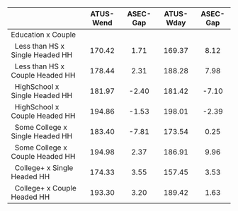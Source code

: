 
|                      |    ATUS-Wend |     ASEC-Gap |    ATUS-Wday |     ASEC-Gap |
| -------------------- | :----------: | :----------: | :----------: | :----------: |
| Education x Couple   |              |              |              |              |
| &nbsp;&nbsp;Less than HS x Single Headed HH |       170.42 |         1.71 |       169.37 |         8.12 |
| &nbsp;&nbsp;Less than HS x Couple Headed HH |       178.44 |         2.31 |       188.28 |         7.98 |
| &nbsp;&nbsp;HighSchool x Single Headed HH |       181.97 |        -2.40 |       181.42 |        -7.10 |
| &nbsp;&nbsp;HighSchool x Couple Headed HH |       194.86 |        -1.53 |       198.01 |        -2.39 |
| &nbsp;&nbsp;Some College x Single Headed HH |       183.40 |        -7.81 |       173.54 |         0.25 |
| &nbsp;&nbsp;Some College x Couple Headed HH |       194.98 |         2.37 |       186.91 |         9.96 |
| &nbsp;&nbsp;College+ x Single Headed HH |       174.33 |         3.55 |       157.45 |         3.53 |
| &nbsp;&nbsp;College+ x Couple Headed HH |       193.30 |         3.20 |       189.42 |         1.63 |

